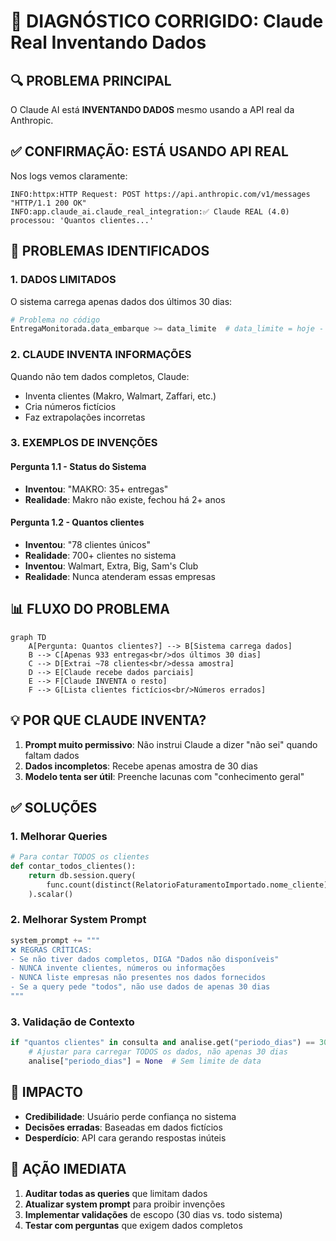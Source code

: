 # 🚨 DIAGNÓSTICO CORRIGIDO: Claude Real Inventando Dados

## 🔍 PROBLEMA PRINCIPAL
O Claude AI está **INVENTANDO DADOS** mesmo usando a API real da Anthropic.

## ✅ CONFIRMAÇÃO: ESTÁ USANDO API REAL
Nos logs vemos claramente:
```
INFO:httpx:HTTP Request: POST https://api.anthropic.com/v1/messages "HTTP/1.1 200 OK"
INFO:app.claude_ai.claude_real_integration:✅ Claude REAL (4.0) processou: 'Quantos clientes...'
```

## 🎯 PROBLEMAS IDENTIFICADOS

### 1. DADOS LIMITADOS
O sistema carrega apenas dados dos últimos 30 dias:
```python
# Problema no código
EntregaMonitorada.data_embarque >= data_limite  # data_limite = hoje - 30 dias
```

### 2. CLAUDE INVENTA INFORMAÇÕES
Quando não tem dados completos, Claude:
- Inventa clientes (Makro, Walmart, Zaffari, etc.)
- Cria números fictícios
- Faz extrapolações incorretas

### 3. EXEMPLOS DE INVENÇÕES

#### Pergunta 1.1 - Status do Sistema
- **Inventou**: "MAKRO: 35+ entregas"
- **Realidade**: Makro não existe, fechou há 2+ anos

#### Pergunta 1.2 - Quantos clientes
- **Inventou**: "78 clientes únicos"
- **Realidade**: 700+ clientes no sistema
- **Inventou**: Walmart, Extra, Big, Sam's Club
- **Realidade**: Nunca atenderam essas empresas

## 📊 FLUXO DO PROBLEMA

```mermaid
graph TD
    A[Pergunta: Quantos clientes?] --> B[Sistema carrega dados]
    B --> C[Apenas 933 entregas<br/>dos últimos 30 dias]
    C --> D[Extrai ~78 clientes<br/>dessa amostra]
    D --> E[Claude recebe dados parciais]
    E --> F[Claude INVENTA o resto]
    F --> G[Lista clientes fictícios<br/>Números errados]
```

## 💡 POR QUE CLAUDE INVENTA?

1. **Prompt muito permissivo**: Não instrui Claude a dizer "não sei" quando faltam dados
2. **Dados incompletos**: Recebe apenas amostra de 30 dias
3. **Modelo tenta ser útil**: Preenche lacunas com "conhecimento geral"

## ✅ SOLUÇÕES

### 1. Melhorar Queries
```python
# Para contar TODOS os clientes
def contar_todos_clientes():
    return db.session.query(
        func.count(distinct(RelatorioFaturamentoImportado.nome_cliente))
    ).scalar()
```

### 2. Melhorar System Prompt
```python
system_prompt += """
❌ REGRAS CRÍTICAS:
- Se não tiver dados completos, DIGA "Dados não disponíveis"
- NUNCA invente clientes, números ou informações
- NUNCA liste empresas não presentes nos dados fornecidos
- Se a query pede "todos", não use dados de apenas 30 dias
"""
```

### 3. Validação de Contexto
```python
if "quantos clientes" in consulta and analise.get("periodo_dias") == 30:
    # Ajustar para carregar TODOS os dados, não apenas 30 dias
    analise["periodo_dias"] = None  # Sem limite de data
```

## 🚨 IMPACTO

- **Credibilidade**: Usuário perde confiança no sistema
- **Decisões erradas**: Baseadas em dados fictícios
- **Desperdício**: API cara gerando respostas inúteis

## 📝 AÇÃO IMEDIATA

1. **Auditar todas as queries** que limitam dados
2. **Atualizar system prompt** para proibir invenções
3. **Implementar validações** de escopo (30 dias vs. todo sistema)
4. **Testar com perguntas** que exigem dados completos 